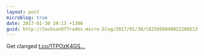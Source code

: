 ```yaml
---
layout: post
microblog: true
date: 2017-01-30 19:13 +1300
guid: http://JacksonOfTrades.micro.blog/2017/01/30/t825950048022208513.html
---
```

Get clanged [t.co/1TPOzK4GS...](https://t.co/1TPOzK4GSK)
